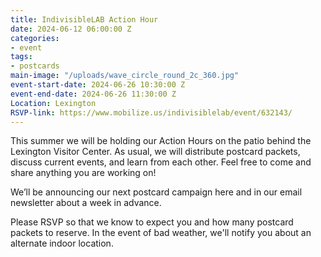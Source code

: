 ```yaml
---
title: IndivisibleLAB Action Hour
date: 2024-06-12 06:00:00 Z
categories:
- event
tags:
- postcards
main-image: "/uploads/wave_circle_round_2c_360.jpg"
event-start-date: 2024-06-26 10:30:00 Z
event-end-date: 2024-06-26 11:30:00 Z
Location: Lexington
RSVP-link: https://www.mobilize.us/indivisiblelab/event/632143/
---
```


This summer we will be holding our Action Hours on the patio behind the Lexington Visitor Center. As usual, we will distribute postcard packets, discuss current events, and learn from each other. Feel free to come and share anything you are working on!

We’ll be announcing our next postcard campaign here and in our email newsletter about a week in advance.

Please RSVP so that we know to expect you and how many postcard packets to reserve. In the event of bad weather, we'll notify you about an alternate indoor location.

